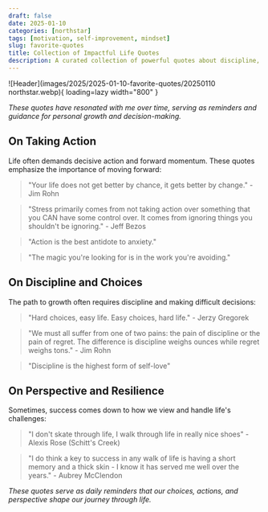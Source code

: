 ```yaml
---
draft: false 
date: 2025-01-10
categories: [northstar]
tags: [motivation, self-improvement, mindset]
slug: favorite-quotes
title: Collection of Impactful Life Quotes
description: A curated collection of powerful quotes about discipline, action, and personal growth that shape my perspective
---
```

![Header](images/2025/2025-01-10-favorite-quotes/20250110 northstar.webp){ loading=lazy width="800" }

*These quotes have resonated with me over time, serving as reminders and guidance for personal growth and decision-making.*
<!-- more -->
## On Taking Action

Life often demands decisive action and forward momentum. These quotes emphasize the importance of moving forward:

> "Your life does not get better by chance, it gets better by change." - Jim Rohn

> "Stress primarily comes from not taking action over something that you CAN have some control over. It comes from ignoring things you shouldn't be ignoring." - Jeff Bezos

> "Action is the best antidote to anxiety."

> "The magic you're looking for is in the work you're avoiding."

## On Discipline and Choices

The path to growth often requires discipline and making difficult decisions:

> "Hard choices, easy life. Easy choices, hard life." - Jerzy Gregorek

> "We must all suffer from one of two pains: the pain of discipline or the pain of regret. The difference is discipline weighs ounces while regret weighs tons." - Jim Rohn

> "Discipline is the highest form of self-love"

## On Perspective and Resilience

Sometimes, success comes down to how we view and handle life's challenges:

> "I don't skate through life, I walk through life in really nice shoes" - Alexis Rose (Schitt's Creek)

> "I do think a key to success in any walk of life is having a short memory and a thick skin - I know it has served me well over the years." - Aubrey McClendon

*These quotes serve as daily reminders that our choices, actions, and perspective shape our journey through life.*